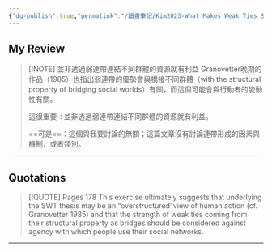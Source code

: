 ```yaml
---
{"dg-publish":true,"permalink":"/讀書筆記/Kim2023-What Makes Weak Ties Strong/並非透過弱連帶連結不同群體的資源就有利益/","tags":["李樹論文"],"noteIcon":"3","created":"2025-06-02T20:10:01.000+08:00","updated":"2025-06-10T19:31:59.270+08:00"}
---
```











## My Review



> [!NOTE] 並非透過弱連帶連結不同群體的資源就有利益
>  Granovetter晚期的作品（1985）也指出弱連帶的優勢會與橋接不同群體（with the structural property of bridging social worlds）有關，而這個可能會與行動者的能動性有關。
> 
> 這很重要→並非透過弱連帶連結不同群體的資源就有利益。
> 
> ==可是==：這個與我要討論的無關；這篇文章沒有討論連帶形成的因素與機制，或者類別。

---


## Quotations

> [!QUOTE] Pages  178
> This exercise ultimately suggests that underlying the SWT thesis may be an “overstructured”view of human action (cf. Granovetter 1985) and that the strength of weak ties coming from their structural property as bridges should be considered against agency with which people use their social networks.



---